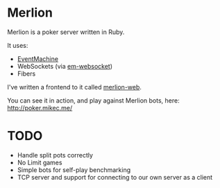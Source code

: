 # Merlion

Merlion is a poker server written in Ruby.

It uses:

* [EventMachine](https://github.com/eventmachine/eventmachine)
* WebSockets (via [em-websocket](https://github.com/igrigorik/em-websocket))
* Fibers

I've written a frontend to it called [merlion-web](https://github.com/mcartmell/merlion-web).

You can see it in action, and play against Merlion bots, here: http://poker.mikec.me/

# TODO

* Handle split pots correctly
* No Limit games
* Simple bots for self-play benchmarking
* TCP server and support for connecting to our own server as a client

